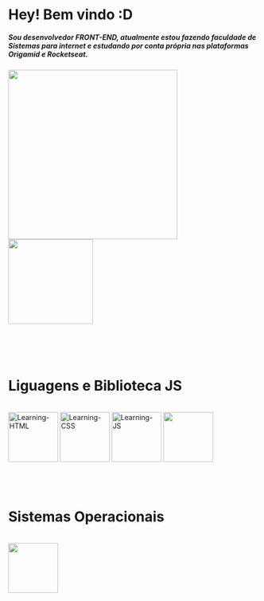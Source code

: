 
<div>
  <h1>Hey! Bem vindo :D</h1>
  <h5>Sou desenvolvedor FRONT-END, atualmente estou fazendo faculdade de Sistemas para internet e estudando por conta própria nas plataformas Origamid e Rocketseat.</h5>
</div>
    
<div>
  <img height="340em" src="https://cdn-icons-png.flaticon.com/512/1688/1688400.png">
  <img height="170em" src="https://github-readme-stats.vercel.app/api/top-langs/?username=WellSant777&layout=compact&langs_count=8&theme=dracula">
</div> <br><br><br><br>

<div display="inline-block">
  <h1 text-align: "center">Liguagens e Biblioteca JS</h1><br>
  <img alt="Learning-HTML"  width="100" src="https://cdn-icons.flaticon.com/png/512/2786/premium/2786969.png?token=exp=1641850209~hmac=5bee9fe0e8b12e0d02aa0271a9d8d7e2">
  <img alt="Learning-CSS"  width="100" src="https://cdn-icons.flaticon.com/png/512/1045/premium/1045906.png?token=exp=1641850251~hmac=803116f242db758c4c1854ed9effbd17">
  <img alt="Learning-JS"  width="100" src="https://cdn-icons.flaticon.com/png/512/2340/premium/2340047.png?token=exp=1641850300~hmac=6ba64638bf6881a14582fe6243842313">
  <img width="100" src="https://cdn-icons.flaticon.com/png/512/1183/premium/1183621.png?token=exp=1641850096~hmac=7e98f0d2579f81f235971b0f90f17283">
  <br><br><br><br>
  <h1>Sistemas Operacionais</h1><br>
  <img width="100" src="https://cdn-icons.flaticon.com/png/512/2333/premium/2333464.png?token=exp=1641850804~hmac=cdd1fb1890eda48072ef145c35b6aa90">
</div> <br>
